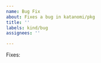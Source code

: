 ```yaml
---
name: Bug Fix
about: Fixes a bug in katanomi/pkg
title: ''
labels: kind/bug
assignees: ''

---
```


Fixes:
